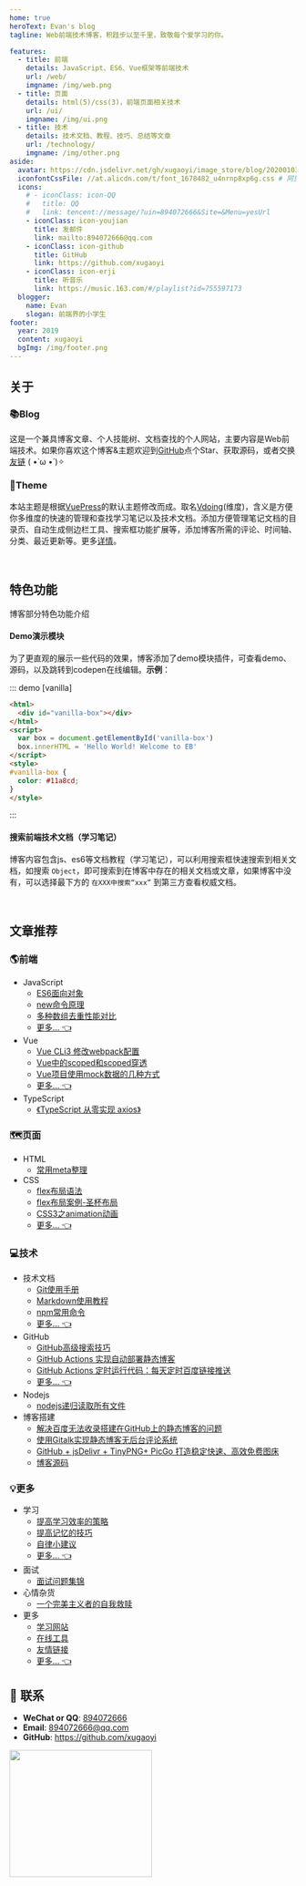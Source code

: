 ```yaml
---
home: true
heroText: Evan's blog
tagline: Web前端技术博客，积跬步以至千里，致敬每个爱学习的你。

features:
  - title: 前端
    details: JavaScript、ES6、Vue框架等前端技术
    url: /web/
    imgname: /img/web.png
  - title: 页面
    details: html(5)/css(3)，前端页面相关技术
    url: /ui/
    imgname: /img/ui.png
  - title: 技术
    details: 技术文档、教程、技巧、总结等文章
    url: /technology/
    imgname: /img/other.png
aside:
  avatar: https://cdn.jsdelivr.net/gh/xugaoyi/image_store/blog/20200103123203.jpg
  iconfontCssFile: //at.alicdn.com/t/font_1678482_u4nrnp8xp6g.css # 阿里矢量图标库在线css文件地址
  icons:
    # - iconClass: icon-QQ
    #   title: QQ
    #   link: tencent://message/?uin=894072666&Site=&Menu=yesUrl
    - iconClass: icon-youjian
      title: 发邮件
      link: mailto:894072666@qq.com
    - iconClass: icon-github
      title: GitHub
      link: https://github.com/xugaoyi
    - iconClass: icon-erji
      title: 听音乐
      link: https://music.163.com/#/playlist?id=755597173
  blogger:
    name: Evan
    slogan: 前端界的小学生
footer:
  year: 2019
  content: xugaoyi
  bgImg: /img/footer.png
---
```


## 关于

### 📚Blog
这是一个兼具博客文章、个人技能树、文档查找的个人网站，主要内容是Web前端技术。如果你喜欢这个博客&主题欢迎到[GitHub](https://github.com/xugaoyi/blog)点个Star、获取源码，或者交换[友链](/pages/844eea1b2387fb96/) ( •̀ ω •́ )✧

### 🎨Theme
本站主题是根据[VuePress](https://vuepress.vuejs.org/zh/)的默认主题修改而成。取名[Vdoing](https://github.com/xugaoyi/blog)(维度)，含义是方便你多维度的快速的管理和查找学习笔记以及技术文档。添加方便管理笔记文档的目录页、自动生成侧边栏工具、搜索框功能扩展等，添加博客所需的评论、时间轴、分类、最近更新等。更多[详情](https://github.com/xugaoyi/blog)。

</br>

## 特色功能
博客部分特色功能介绍
#### Demo演示模块
   为了更直观的展示一些代码的效果，博客添加了demo模块插件，可查看demo、源码，以及跳转到codepen在线编辑。**示例**：

::: demo [vanilla]
```html
<html>
  <div id="vanilla-box"></div>
</html>
<script>
  var box = document.getElementById('vanilla-box')
  box.innerHTML = 'Hello World! Welcome to EB'
</script>
<style>
#vanilla-box {
  color: #11a8cd;
}
</style>
```
:::

#### 搜索前端技术文档（学习笔记）
   
   博客内容包含js、es6等文档教程（学习笔记），可以利用搜索框快速搜索到相关文档，如搜索 `Object`，即可搜索到在博客中存在的相关文档或文章，如果博客中没有，可以选择最下方的 `在XXX中搜索“xxx”` 到第三方查看权威文档。
   
</br>


## 文章推荐

### :earth_americas:前端

* JavaScript
  * [ES6面向对象](/pages/1f4123be6f45abcd/)
  * [new命令原理](/pages/8143cc480faf9a11/)
  * [多种数组去重性能对比](/pages/e808fba1fa8fbab2/)
  * [更多... 👈](/pages/8143cc480faf9a11/)
* Vue
  * [Vue CLi3 修改webpack配置](/pages/5d463fbdb172d43b/)
  * [Vue中的scoped和scoped穿透](/pages/c80d2751cf1f4268/)
  * [Vue项目使用mock数据的几种方式](/pages/bd1af2f75fd361fc/)
  * [更多... 👈](/pages/802a1ca6f7b71c59/)
* TypeScript
  * [《TypeScript 从零实现 axios》](/pages/e05dce83e5129785/)

### 🗺️页面
* HTML
  * [常用meta整理](/pages/8309a5b876fc95e3/)
* CSS
  * [flex布局语法](/pages/0a83b083bdf257cb/)
  * [flex布局案例-圣杯布局](/pages/df9e7c7214fa5046/)
  * [CSS3之animation动画](/pages/c2c0432138f6e042/)
  * [更多... 👈](/pages/0a83b083bdf257cb/)



### 💻技术

* 技术文档
  * [Git使用手册](/pages/9a7ee40fc232253e/)
  * [Markdown使用教程](/pages/ad247c4332211551/)
  * [npm常用命令](/pages/61f2f95fd7da14fd/)
  * [更多... 👈](/pages/9a7ee40fc232253e/)
* GitHub
  * [GitHub高级搜索技巧](/pages/4c778760be26d8b3/)
  * [GitHub Actions 实现自动部署静态博客](/pages/6b9d359ec5aa5019/) 
  * [GitHub Actions 定时运行代码：每天定时百度链接推送](/pages/6b9d359ec5aa5019/) 
  * [更多... 👈](/pages/4c778760be26d8b3/)
* Nodejs
  * [nodejs递归读取所有文件](/pages/117708e0af7f0bd9/)
* 博客搭建
  * [解决百度无法收录搭建在GitHub上的静态博客的问题](/pages/41f87d890d0a02af/)
  * [使用Gitalk实现静态博客无后台评论系统](/pages/1da0bf9a988eafe5/)
  * [GitHub + jsDelivr + TinyPNG+ PicGo 打造稳定快速、高效免费图床](/pages/a5f73af5185fdf0a/)
  * [博客源码](https://github.com/xugaoyi/blog)


### 💡更多
* 学习
  * [提高学习效率的策略](/pages/a8692ab3bdcb4588/)
  * [提高记忆的技巧](/pages/996822b2a2ca6e3b/)
  * [自律小建议](/pages/c3f302a03c8daf79/)
  * [更多... 👈](/pages/a8692ab3bdcb4588/)
* 面试
  * [面试问题集锦](/pages/aea6571b7a8bae86/)
* 心情杂货
  * [一个完美主义者的自我救赎](/pages/2d615df9a36a98ed/)
* 更多
  * [学习网站](/pages/2e9ba3fa6e1ed0e9/)
  * [在线工具](/pages/9c2232288caaa8ec/)
  * [友情链接](/pages/844eea1b2387fb96/)
  * [更多... 👈](/pages/2e9ba3fa6e1ed0e9/)

## :email: 联系

- **WeChat or QQ**: <a href="tencent://message/?uin=894072666&Site=&Menu=yesUrl" class='qq'>894072666</a>
- **Email**: <a href="mailto:894072666@qq.com">894072666@qq.com</a>
- **GitHub**: <https://github.com/xugaoyi>

<img src="/img/panda-waving.png" class="panda" style="width: 250px;height: 223px;opacity: 0.85;margin-bottom: -4px;">